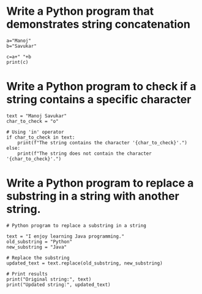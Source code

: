 # Write a Python program that demonstrates string concatenation

```
a="Manoj"
b="Savukar"

c=a+" "+b
print(c)
```

# Write a Python program to check if a string contains a specific character

```
text = "Manoj Savukar"
char_to_check = "o"

# Using 'in' operator
if char_to_check in text:
    print(f"The string contains the character '{char_to_check}'.")
else:
    print(f"The string does not contain the character '{char_to_check}'.")

```

# Write a Python program to replace a substring in a string with another string.

```
# Python program to replace a substring in a string

text = "I enjoy learning Java programming."
old_substring = "Python"
new_substring = "Java"

# Replace the substring
updated_text = text.replace(old_substring, new_substring)

# Print results
print("Original string:", text)
print("Updated string:", updated_text)
```
